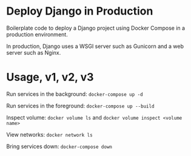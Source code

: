 # Deploy Django in Production

Boilerplate code to deploy a Django project using Docker Compose in a production environment.

In production, Django uses a WSGI server such as Gunicorn and a web server such as Nginx.

# Usage, v1, v2, v3

Run services in the background:
`docker-compose up -d`

Run services in the foreground:
`docker-compose up --build`

Inspect volume:
`docker volume ls`
and
`docker volume inspect <volume name>`

View networks:
`docker network ls`

Bring services down:
`docker-compose down`
